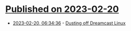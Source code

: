# [Published on 2023-02-20](index.md)

* [2023-02-20, 06:34:36](https://lobste.rs/s/uwz5ul/dusting_off_dreamcast_linux) - [Dusting off Dreamcast Linux](https://oldvcr.blogspot.com/2023/02/dusting-off-dreamcast-linux.html)
